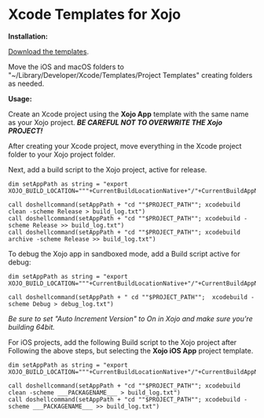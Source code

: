 # Xcode Templates for Xojo

**Installation:**

[Download the templates](https://github.com/jimmckay/Xcode-Templates-for-Xojo/archive/v1.0.zip). 

Move the iOS and macOS folders to "~/Library/Developer/Xcode/Templates/Project Templates" creating folders as needed.

**Usage:**

Create an Xcode project using the **Xojo App** template with the same name as your Xojo project. 
***BE CAREFUL NOT TO OVERWRITE THE Xojo PROJECT!***

After creating your Xcode project, move everything in the Xcode project folder to your Xojo project folder.


Next, add a build script to the Xojo project, active for release.

```
dim setAppPath as string = "export XOJO_BUILD_LOCATION="""+CurrentBuildLocationNative+"/"+CurrentBuildAppName+".app"";"

call doshellcommand(setAppPath + "cd ""$PROJECT_PATH""; xcodebuild clean -scheme Release > build_log.txt")
call doshellcommand(setAppPath + "cd ""$PROJECT_PATH""; xcodebuild -scheme Release >> build_log.txt")
call doshellcommand(setAppPath + "cd ""$PROJECT_PATH""; xcodebuild archive -scheme Release >> build_log.txt")
```



To debug the Xojo app in sandboxed mode, add a Build script active for debug:

```
dim setAppPath as string = "export XOJO_BUILD_LOCATION="""+CurrentBuildLocationNative+"/"+CurrentBuildAppName+".app"";"

call doshellcommand(setAppPath + " cd ""$PROJECT_PATH"";  xcodebuild -scheme Debug > debug_log.txt")
```


*Be sure to set "Auto Increment Version" to On in Xojo and make sure you're building 64bit.*


For iOS projects, add the following Build script to the Xojo project after Following the above steps, but selecting the **Xojo iOS App** project template.

```
dim setAppPath as string = "export XOJO_BUILD_LOCATION="""+CurrentBuildLocationNative+"/"+CurrentBuildAppName+".app"";"

call doshellcommand(setAppPath + "cd ""$PROJECT_PATH""; xcodebuild clean -scheme ___PACKAGENAME___ > build_log.txt")
call doshellcommand(setAppPath + "cd ""$PROJECT_PATH""; xcodebuild -scheme ___PACKAGENAME___ >> build_log.txt")
```



